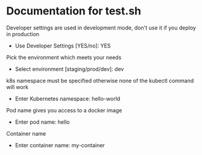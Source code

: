 # Documentation for test.sh

 Developer settings are used in development mode, don't use it if you deploy in production
- Use Developer Settings [YES/no]: YES

 Pick the environment which meets your needs
- Select environment [staging/prod/dev]: dev

 k8s namespace must be specified otherwise none of the kubectl command will work
- Enter Kubernetes namespace: hello-world

 Pod name gives you access to a docker image
- Enter pod name: hello

 Container name
- Enter container name: my-container

